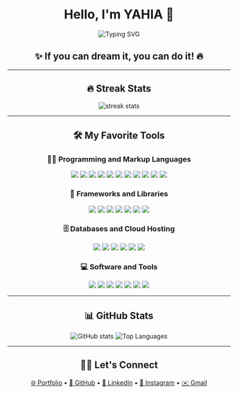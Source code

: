 <h1 align="center">Hello, I'm <NAJM> YAHIA </NAJM> 👋</h1>

<p align="center">
  <img src="https://readme-typing-svg.herokuapp.com?color=%2364ffda&size=24&center=true&vCenter=true&width=500&lines=Full+Stack+Developer;Open+Source+Enthusiast;Always+learning+new+things" alt="Typing SVG" />
</p>

<h2 align="center">✨ If you can dream it, you can do it! 🔥</h2>

---

<h2 align="center">🔥 Streak Stats</h2>
<p align="center">
  <img src="https://github-readme-streak-stats.herokuapp.com/?user=YOUR_GITHUB_USERNAME&theme=tokyonight" alt="streak stats" />
</p>

---

<h2 align="center">🛠️ My Favorite Tools</h2>

<h3 align="center">👨‍💻 Programming and Markup Languages</h3>
<p align="center">
  <img src="https://img.shields.io/badge/-C-00599C?logo=c&logoColor=white" />
  <img src="https://img.shields.io/badge/-C++-00599C?logo=cplusplus&logoColor=white" />
  <img src="https://img.shields.io/badge/-Python-3776AB?logo=python&logoColor=white" />
  <img src="https://img.shields.io/badge/-Java-007396?logo=java&logoColor=white" />
  <img src="https://img.shields.io/badge/-JavaScript-F7DF1E?logo=javascript&logoColor=black" />
  <img src="https://img.shields.io/badge/-TypeScript-3178C6?logo=typescript&logoColor=white" />
  <img src="https://img.shields.io/badge/-HTML5-E34F26?logo=html5&logoColor=white" />
  <img src="https://img.shields.io/badge/-CSS3-1572B6?logo=css3&logoColor=white" />
  <img src="https://img.shields.io/badge/-SQL-4479A1?logo=postgresql&logoColor=white" />
  <img src="https://img.shields.io/badge/-PHP-777BB4?logo=php&logoColor=white" />
  <img src="https://img.shields.io/badge/-Markdown-000000?logo=markdown&logoColor=white" />
</p>

<h3 align="center">🧰 Frameworks and Libraries</h3>
<p align="center">
  <img src="https://img.shields.io/badge/-React-61DAFB?logo=react&logoColor=black" />
  <img src="https://img.shields.io/badge/-Node.js-339933?logo=node.js&logoColor=white" />
  <img src="https://img.shields.io/badge/-Bootstrap-7952B3?logo=bootstrap&logoColor=white" />
  <img src="https://img.shields.io/badge/-Express.js-000000?logo=express&logoColor=white" />
  <img src="https://img.shields.io/badge/-TensorFlow-FF6F00?logo=tensorflow&logoColor=white" />
  <img src="https://img.shields.io/badge/-Flask-000000?logo=flask&logoColor=white" />
  <img src="https://img.shields.io/badge/-Arduino-00979D?logo=arduino&logoColor=white" />
</p>

<h3 align="center">🗄️ Databases and Cloud Hosting</h3>
<p align="center">
  <img src="https://img.shields.io/badge/-MySQL-4479A1?logo=mysql&logoColor=white" />
  <img src="https://img.shields.io/badge/-PostgreSQL-4169E1?logo=postgresql&logoColor=white" />
  <img src="https://img.shields.io/badge/-MongoDB-47A248?logo=mongodb&logoColor=white" />
  <img src="https://img.shields.io/badge/-Firebase-FFCA28?logo=firebase&logoColor=black" />
  <img src="https://img.shields.io/badge/-Heroku-430098?logo=heroku&logoColor=white" />
  <img src="https://img.shields.io/badge/-Vercel-000000?logo=vercel&logoColor=white" />
</p>

<h3 align="center">💻 Software and Tools</h3>
<p align="center">
  <img src="https://img.shields.io/badge/-VS%20Code-007ACC?logo=visual-studio-code&logoColor=white" />
  <img src="https://img.shields.io/badge/-Git-F05032?logo=git&logoColor=white" />
  <img src="https://img.shields.io/badge/-Postman-FF6C37?logo=postman&logoColor=white" />
  <img src="https://img.shields.io/badge/-Jupyter-F37626?logo=jupyter&logoColor=white" />
  <img src="https://img.shields.io/badge/-Colab-F9AB00?logo=google-colab&logoColor=black" />
  <img src="https://img.shields.io/badge/-Discord-5865F2?logo=discord&logoColor=white" />
  <img src="https://img.shields.io/badge/-Stack%20Overflow-F58025?logo=stackoverflow&logoColor=white" />
</p>

---

<h2 align="center">📊 GitHub Stats</h2>
<p align="center">
  <img src="https://github-readme-stats.vercel.app/api?username=YOUR_GITHUB_USERNAME&show_icons=true&theme=tokyonight" alt="GitHub stats" />
  <img src="https://github-readme-stats.vercel.app/api/top-langs/?username=YOUR_GITHUB_USERNAME&layout=compact&theme=tokyonight" alt="Top Languages" />
</p>

---

<h2 align="center">🙋‍♀️ Let's Connect</h2>
<p align="center">
  <a href="https://your-portfolio-link.com">🌐 Portfolio</a> •
  <a href="https://github.com/YOUR_GITHUB_USERNAME">🐙 GitHub</a> •
  <a href="https://linkedin.com/in/YOUR_LINKEDIN">💼 LinkedIn</a> •
  <a href="https://instagram.com/YOUR_INSTAGRAM">📸 Instagram</a> •
  <a href="mailto:YOUR_EMAIL@gmail.com">✉️ Gmail</a>
</p>
